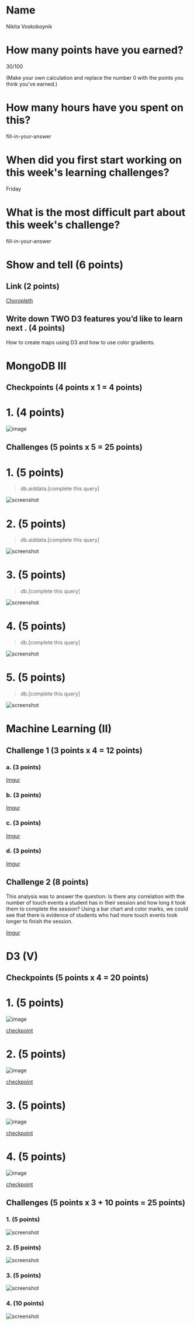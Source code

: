 # Name

Nikita Voskoboynik

# How many points have you earned?

30/100

(Make your own calculation and replace the number 0 with the points you think you've earned.)

# How many hours have you spent on this?

fill-in-your-answer

# When did you first start working on this week's learning challenges?

Friday

# What is the most difficult part about this week's challenge?

fill-in-your-answer

# Show and tell (6 points)

## Link (2 points)

[Choropleth](http://bl.ocks.org/mbostock/4060606)

## Write down TWO D3 features you’d like to learn next . (4 points)

How to create maps using D3 and how to use color gradients.

# MongoDB III

## Checkpoints (4 points x 1 = 4 points)

# 1. (4 points)

![image](image.png?raw=true)

## Challenges (5 points x 5 = 25 points)

# 1. (5 points)

> db.aiddata.[complete this query]

![screenshot](screenshot.png?raw=true)

# 2. (5 points)

> db.aiddata.[complete this query]

![screenshot](screenshot.png?raw=true)

# 3. (5 points)

> db.[complete this query]

![screenshot](screenshot.png?raw=true)

# 4. (5 points)

> db.[complete this query]

![screenshot](screenshot.png?raw=true)

# 5. (5 points)

> db.[complete this query]

![screenshot](screenshot.png?raw=true)

# Machine Learning (II)

## Challenge 1 (3 points x 4 = 12 points)

### a. (3 points)

[Imgur](http://i.imgur.com/MXhM4df.png)

### b. (3 points)

[Imgur](http://i.imgur.com/LQAiUPS.png)

### c. (3 points) 

[Imgur](http://i.imgur.com/wh9XkMh.png)

### d. (3 points) 

[Imgur](http://i.imgur.com/hymsdk8.png)

## Challenge 2 (8 points)

This analysis was to answer the question: Is there any correlation with the number of touch events a student has in their session and how long it took them to complete the session? Using a bar chart and color marks, we could see that there is evidence of students who had more touch events took longer to finish the session.

[Imgur](http://i.imgur.com/qK86AST.png)

# D3 (V)

## Checkpoints (5 points x 4 = 20 points)

# 1. (5 points)

![image](image.png?raw=true)

[checkpoint](checkpoint.html)

# 2. (5 points)

![image](image.png?raw=true)

[checkpoint](checkpoint.html)

# 3. (5 points)

![image](image.png?raw=true)

[checkpoint](checkpoint.html)

# 4. (5 points)

![image](image.png?raw=true)

[checkpoint](checkpoint.html)

## Challenges 	(5 points x 3 + 10 points = 25 points)

### 1. (5 points)

![screenshot](screenshot.png?raw=true)

### 2. (5 points)

![screenshot](screenshot.png?raw=true)

### 3. (5 points)

![screenshot](screenshot.png?raw=true)

### 4. (10 points)

![screenshot](screenshot.png?raw=true)

